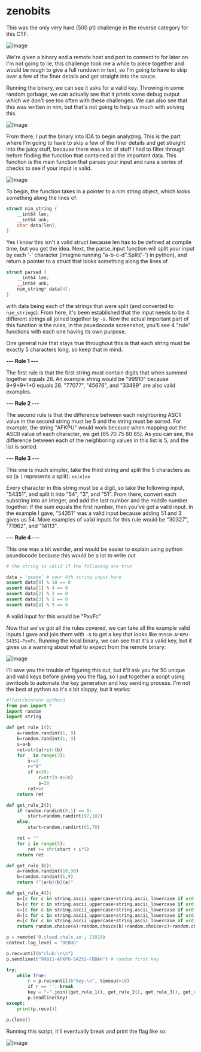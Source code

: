 # zenobits
This was the only very hard (500 pt) challenge in the reverse category for this CTF.

![Image](./images/challenge.png)

We're given a binary and a remote host and port to connect to for later on. I'm not going to lie, this challenge took me a while to piece together and would be rough to give a full rundown in text, so I'm going to have to skip over a few of the finer details and get straight into the sauce.

Running the binary, we can see it asks for a valid key. Throwing in some random garbage, we can actually see that it prints some debug output which we don't see too often with these challenges. We can also see that this was written in nim, but that's not going to help us much with solving this.

![Image](./images/debug.png)

From there, I put the binary into IDA to begin analyzing. This is the part where I'm going to have to skip a few of the finer details and get straight into the juicy stuff, because there was a lot of stuff I had to filter through before finding the function that contained all the important data. This function is the main function that parses your input and runs a series of checks to see if your input is valid.

![Image](./images/main.png)

To begin, the function takes in a pointer to a nim string object, which looks something along the lines of:
```c
struct nim_string {
    __int64 len;
    __int64 unk;
    char data[len];
}
```
Yes I know this isn't a valid struct because len has to be defined at compile time, but you get the idea. Next, the parse_input function will split your input by each '-' character (imagine running "a-b-c-d".Split('-') in python), and return a pointer to a struct that looks something along the lines of
```c
struct parsed {
    __int64 len;
    __int64 unk;
    nim_string* data[4];
}
```
with data being each of the strings that were split (and converted to `nim_string`s).
From here, it's been established that the input needs to be 4 different strings all joined together by `-`s. Now the actual important part of this function is the rules, in the psuedocode screenshot, you'll see 4 "rule" functions with each one having its own purpose.

One general rule that stays true throughout this is that each string must be exactly 5 characters long, so keep that in mind.

**--- Rule 1 ---**

The first rule is that the first string must contain digits that when summed together equals 28. An example string would be "99910" because 9+9+9+1+0 equals 28. "77077", "45676", and "33499" are also valid examples.


**--- Rule 2 ---**

The second rule is that the difference between each neighboring ASCII value in the second string must be 5 and the string must be sorted. For example, the string "AFKPU" would work because when mapping out the ASCII value of each character, we get [65 70 75 80 85]. As you can see, the difference between each of the neighboring values in this list is 5, and the list is sorted.


**--- Rule 3 ---**

This one is much simpler, take the third string and split the 5 characters as so (a `|` represents a split): `xx|x|xx`

Every character in this string must be a digit, so take the following input, "54351", and split it into "54", "3", and "51". From there, convert each substring into an integer, and add the last number and the middle number together. If the sum equals the first number, then you've got a valid input. In the example I gave, "54351" was a valid input because adding 51 and 3 gives us 54. More examples of valid inputs for this rule would be "30327", "71962", and "14113".


**--- Rule 4 ---**

This one was a bit weirder, and would be easier to explain using python psuedocode because this would be a lot to write out
```py
# the string is valid if the following are true

data = 'xxxxx' # your 4th string input here
assert data[0] % 10 == 0
assert data[1] % 4 == 0
assert data[2] % 2 == 0
assert data[3] % 5 == 0
assert data[4] % 9 == 0
```
A valid input for this would be "PxvFc"

Now that we've got all the rules covered, we can take all the example valid inputs I gave and join them with `-`s to get a key that looks like `99910-AFKPU-54351-PxvFc`. Running the local binary, we can see that it's a valid key, but it gives us a warning about what to expect from the remote binary:

![Image](./images/local.png)

I'll save you the trouble of figuring this out, but it'll ask you for 50 unique and valid keys before giving you the flag, so I put together a script using pwntools to automate the key generation and key sending process. I'm not the best at python so it's a bit sloppy, but it works:
```py
#!/usr/bin/env python3
from pwn import *
import random
import string

def get_rule_1():
	a=random.randint(1, 9)
	b=random.randint(1, 9)
	s=a+b
	ret=str(a)+str(b)
	for _ in range(3):
		s+=9
		r="9"
		if s>28:
			r=str(9-s+28)
			s=28
		ret+=r
	return ret

def get_rule_2():
	if random.randint(0,1) == 0:
		start=random.randint(97,102)
	else:
		start=random.randint(65,70)

	ret = ""
	for i in range(5):
		ret += chr(start + i*5)
	return ret

def get_rule_3():
	a=random.randint(10,90)
	b=random.randint(1,9)
	return f"{a+b}{b}{a}"

def get_rule_4():
	a=[c for c in string.ascii_uppercase+string.ascii_lowercase if ord(c)%10 == 0]
	b=[c for c in string.ascii_uppercase+string.ascii_lowercase if ord(c)%4 == 0]
	c=[c for c in string.ascii_uppercase+string.ascii_lowercase if ord(c)%2 == 0]
	d=[c for c in string.ascii_uppercase+string.ascii_lowercase if ord(c)%5 == 0]
	e=[c for c in string.ascii_uppercase+string.ascii_lowercase if ord(c)%9 == 0]
	return random.choice(a)+random.choice(b)+random.choice(c)+random.choice(d)+random.choice(e)

p = remote('0.cloud.chals.io', 21019)
context.log_level = "DEBUG"

p.recvuntil(b"club:\n\n")
p.sendline(b"99811-AFKPU-54252-FDBAH") # random first key

try:
	while True:
		r = p.recvuntil(b"key.\n", timeout=10)
		if r == '': break
		key = "-".join([get_rule_1(), get_rule_2(), get_rule_3(), get_rule_4()]).encode()
		p.sendline(key)
except:
	print(p.recv())

p.close()
```

Running this script, it'll eventually break and print the flag like so:

![Image](./images/flag.png)